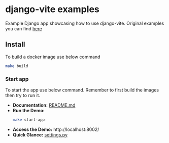 # django-vite examples
Example Django app showcasing how to use django-vite. Original examples you can find [here](https://github.com/Niicck/django-vite-examples)

## Install
To build a docker image use below command

```bash
make build
```

### Start app 

To start the app use below command. Remember to first build the images then try to run it. 

- **Documentation:** [README.md](project/new_settings/README.md)
- **Run the Demo:**
  ```bash
  make start-app
  ```
- **Access the Demo:** http://localhost:8002/
- **Quick Glance:** [settings.py](./project/new_settings/django_app/settings.py)
